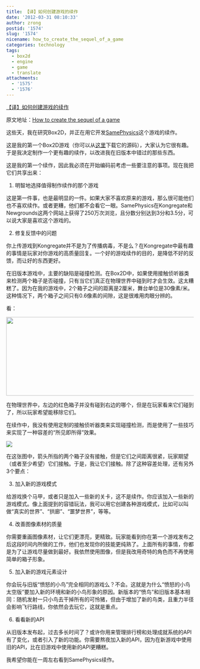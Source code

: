 ```yaml
---
title: 【译】如何创建游戏的续作
date: '2012-03-31 08:10:33'
author: zrong
postid: '1574'
slug: '1574'
nicename: how_to_create_the_sequel_of_a_game
categories: technology
tags:
  - box2d
  - engine
  - game
  - translate
attachments:
  - '1575'
  - '1576'
---
```


[【译】如何创建游戏的续作](https://blog.zengrong.net/post/1574.html)

原文地址：[How to create the sequel of a game](http://www.emanueleferonato.com/2012/03/26/how-to-create-the-sequel-of-a-game/)

这些天，我在研究Box2D，并正在用它开发[SamePhysics](http://www.emanueleferonato.com/2009/01/12/samephysics-my-first-box2d-game/)这个游戏的续作。

这是我的第一个Box2D游戏（你可以从[这里](http://www.emanueleferonato.com/2012/02/06/samephysics-flash-game-source-code-released/)下载它的源码），大家认为它很有趣。于是我决定制作一个更有趣的续作，以改进我在旧版本中错过的那些东西。

这是我的第一个续作，因此我必须在开始编码前考虑一些要注意的事项。现在我把它们共享出来：<!--more-->

1) 明智地选择值得制作续作的那个游戏

这是第一件事，也是最明显的一件。如果大家不喜欢原来的游戏，那么很可能他们也不喜欢续作。或者更糟，他们都不会看它一眼。SamePhysics在Kongregate和Newgrounds这两个网站上获得了250万次浏览，且分数分别达到3分和3.5分，可以说大家是喜欢这个游戏的。

2) 修复反馈中的问题

你上传游戏到Kongregate并不是为了传播病毒，不是么？在Kongregate中最有趣的事情是玩家对你游戏的高质量回复。一个好的游戏续作的目的，是降低不好的反馈，而让好的东西更好。

在旧版本游戏中，主要的缺陷是碰撞检测。在Box2D中，如果使用接触侦听器类来检测两个箱子是否碰撞，只有当它们真正在物理世界中碰到时才会生效。这太糟糕了。因为在我的游戏中，2个箱子之间的距离是2厘米，舞台单位是30像素/米。这种情况下，两个箱子之间只有0.6像素的间隙，这是很难用肉眼分辨的。

看：

<img src="/uploads/2012/03/same01.png" width="640" height="211" class="aligncenter size-full wp-image-1576" />

在物理世界中，左边的红色箱子并没有碰到右边的哪个，但是在玩家看来它们碰到了，所以玩家希望能移除它们。

在续作中，我没有使用定制的接触侦听器类来实现碰撞检测，而是使用了一些技巧来实现了一种容差的“所见即所得”效果。

<img src="/uploads/2012/03/same02.png" />

在这张图中，箭头所指的两个箱子没有接触，但是它们之间距离很紧，玩家期望（或者至少希望）它们接触。于是，我让它们接触。除了这种容差处理，还有另外3个要点：
 
3) 加入新的游戏模式

给游戏换个马甲，或者只是加入一些新的关卡，这不是续作。你应该加入一些新的游戏模式。像上面提到的容错玩法，我可以用它创建各种游戏模式，比如可以叫做“真实的世界”、“拱廊”、“噩梦世界”，等等。

4) 改善图像素材的质量

你需要重画图像素材，让它们更漂亮，更精致。玩家能看到你在第一个游戏发布之后这段时间内所做的工作，他们也发现你的技能更纯熟了。上面所有的事情，你都是为了让游戏尽量做到最好。我依然使用图像，但是我改用奇特的角色而不再使用简单的箱子形象。

5) 加入新的游戏元素设计

你会玩与旧版“愤怒的小鸟”完全相同的游戏么？不会。这就是为什么“愤怒的小鸟太空版”要加入新的环境和新的小鸟形象的原因。新版本的“愤鸟”和旧版本基本相同：随机发射一只小鸟去干掉所有的可怜猪，但由于增加了新的鸟类，且重力半径会影响飞行路线，你依然会去玩它，这就是重点。

6) 看看新的API

从旧版本发布起，过去多长时间了？或许你用来管理排行榜和处理成就系统的API有了变化，或者引入了新的功能。你需要熬夜加入新的API，因为在新游戏中使用旧的API，比在旧游戏中使用新的API更糟糕。

我希望你能在一周左右看到SamePhysics续作。
